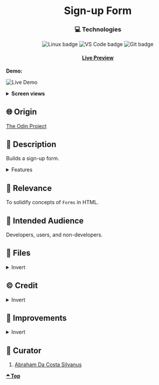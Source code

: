 <div align='center'>

# Sign-up Form
</div>
<div align='center'>
    <h3>💻 Technologies</h3>
    <img src="https://img.shields.io/badge/Linux-FCC624?style=for-the-badge&logo=linux&logoColor=black" alt="Linux badge">
    <img src="https://img.shields.io/badge/VS_Code-007ACC?style=for-the-badge&logo=visual-studio-code&logoColor=white" alt="VS Code badge">
    <img src="https://img.shields.io/badge/Git-F05032?style=for-the-badge&logo=git&logoColor=white" alt="Git badge">
    <h4><a href="https://asdacosta.github.io/sign-up-form/">Live Preview</a></h4>
</div>

**Demo:**

![Live Demo](./readme-assets/signup-demo.gif)

<details>

**<summary>Screen views</summary>**

**Desktop View:**

<img src="./readme-assets/desktop.png" alt="desktop view">
<br>

**Mobile View:**

<img src="./readme-assets/mobile.png" alt="mobile view" width="45%" height="45%">

</details>

## 🌐 Origin
[The Odin Project](https://www.theodinproject.com/)

## 📝 Description
Builds a sign-up form.

<details>
<summary>Features</summary>

* Validates every input.
* Responsive across all screen sizes.

</details>

## 🎯 Relevance
To solidify concepts of `Forms` in HTML. 

## 👥 Intended Audience
Developers, users, and non-developers.

## 📂 Files
<details>
<summary>Invert</summary>

| File | Description |
| - | - |
| `index.html` | Structure of web page.|
| `sign.js` | Adds interactivity to form.|
| `style.css` | Style form to be visually appealing.|
|`imgs/*`|The images used in the website.|
|`readme-assets/*`| Live demo and different screen views used in `README.md`.|

</details>

## ©️ Credit
<details>
<summary>Invert</summary>

| File | Credence |
| - | - |
| `imgs/bg.png` | By Nathan Dumlao from [Unsplash](https://unsplash.com/).|
| `imgs/cup.svg` | By Yasminvisible from [Noun Project](https://thenounproject.com/icon/coffee-1206478/) .|
| `imgs/mug.svg` | By Marlyani from [Noun Project](https://thenounproject.com/icon/coffee-3466441/).|
| `imgs/coffee-beans.png` | [Flaticon](https://www.flaticon.com/free-icons/coffee-beans).|

</details>

## 🔄 Improvements
<details>
<summary>Invert</summary>

- [ ] Decease size of background image to improve load performance.

</details>

## 👤 Curator
1. [Abraham Da Costa Silvanus](https://github.com/asdacosta) 

**[🞁 Top](#sign-up-form)**
